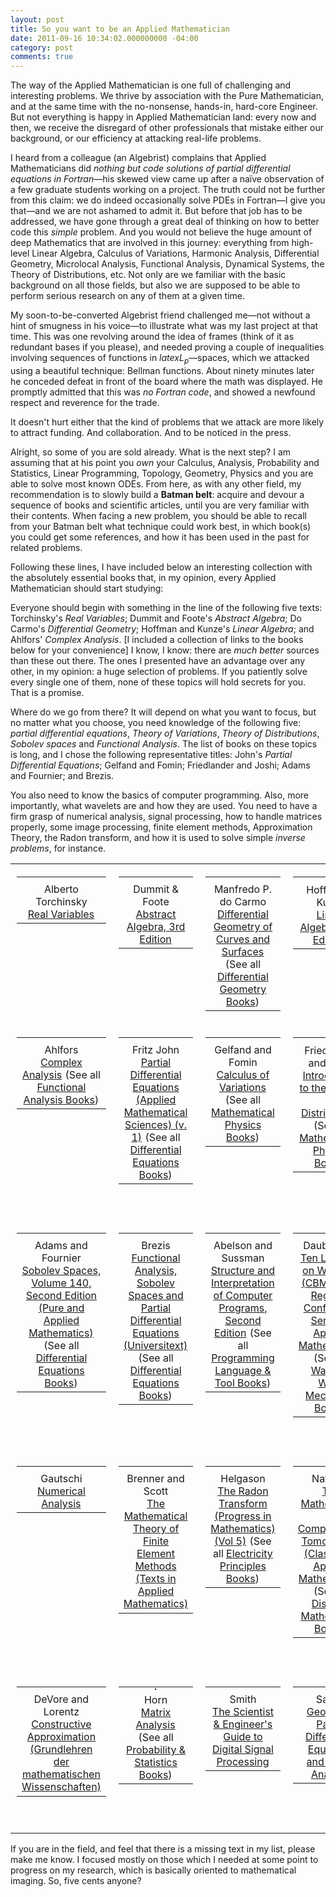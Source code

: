 ```yaml
---
layout: post
title: So you want to be an Applied Mathematician
date: 2011-09-16 10:34:02.000000000 -04:00
category: post
comments: true
---
```


The way of the Applied Mathematician is one full of challenging and interesting problems. We thrive by association with the Pure Mathematician, and at the same time with the no-nonsense, hands-in, hard-core Engineer.   But not everything is happy in Applied Mathematician land:  every now and then, we receive the disregard of other professionals that mistake either our background, or our efficiency at attacking real-life problems.

I heard from a colleague (an Algebrist) complains that Applied Mathematicians did *nothing but code solutions of partial differential equations in Fortran*—his skewed view came up after a naïve observation of a few graduate students working on a project. The truth could not be further from this claim: we do indeed occasionally solve PDEs in Fortran—I give you that—and we are not ashamed to admit it. But before that job has to be addressed, we have gone through a great deal of thinking on how to better code this *simple* problem. And you would not believe the huge amount of deep Mathematics that are involved in this journey: everything from high-level Linear Algebra, Calculus of Variations, Harmonic Analysis, Differential Geometry, Microlocal Analysis, Functional Analysis, Dynamical Systems, the Theory of Distributions, etc. Not only are we familiar with the basic background on all those fields, but also we are supposed to be able to perform serious research on any of them at a given time.

My soon-to-be-converted Algebrist friend challenged me—not without a hint of smugness in his voice—to illustrate what was my last project at that time. This was one revolving around the idea of frames (think of it as redundant bases if you please), and needed proving a couple of inequalities involving sequences of functions in $latex L_p$—spaces, which we attacked using a beautiful technique: Bellman functions. About ninety minutes later he conceded defeat in front of the board where the math was displayed. He promptly admitted that this was *no Fortran code*, and showed a newfound respect and reverence for the trade.

It doesn't hurt either that the kind of problems that we attack are more likely to attract funding. And collaboration. And to be noticed in the press.

Alright, so some of you are sold already. What is the next step? I am assuming that at his point you *own* your Calculus, Analysis, Probability and Statistics, Linear Programming, Topology, Geometry, Physics and you are able to solve most known ODEs. From here, as with any other field, my recommendation is to slowly build a **Batman belt**: acquire and devour a sequence of books and scientific articles, until you are very familiar with their contents. When facing a new problem, you should be able to recall from your Batman belt what technique could work best, in which book(s) you could get some references, and how it has been used in the past for related problems.

Following these lines, I have included below an interesting collection with the absolutely essential books that, in my opinion, every Applied Mathematician should start studying:

Everyone should begin with something in the line of the following five texts: Torchinsky's *Real Variables*; Dummit and Foote's *Abstract Algebra*; Do Carmo's *Differential Geometry*; Hoffman and Kunze's *Linear Algebra*; and Ahlfors' *Complex Analysis*.  [I included a collection of links to the books below for your convenience]  I know, I know: there are *much better* sources than these out there.  The ones I presented have an advantage over any other, in my opinion: a huge selection of problems.  If you patiently solve every single one of them, none of these topics will hold secrets for you.  That is a promise.

Where do we go from there? It will depend on what you want to focus, but no matter what you choose, you need knowledge of the following five: *partial differential equations*, *Theory of Variations*, *Theory of Distributions*, *Sobolev spaces* and *Functional Analysis*. The list of books on these topics is long, and I chose the following representative titles: John's *Partial Differential Equations*; Gelfand and Fomin; Friedlander and Joshi; Adams and Fournier; and Brezis.

You also need to know the basics of computer programming. Also, more importantly, what wavelets are and how they are used. You need to have a firm grasp of numerical analysis, signal processing, how to handle matrices properly, some image processing, finite element methods, Approximation Theory, the Radon transform, and how it is used to solve simple *inverse problems*,  for instance.

<table style="border:0;width:100%;">
<tbody>
<tr>
<td style="border:0 solid black;text-align:center;vertical-align:top;width:20%;">
<table style="border:0 solid black;width:100%;padding:2px;">
<tbody>
<tr>
<td style="border:0;width:100%;text-align:center;vertical-align:middle;"><a href="http://www.amazon.com/gp/product/0201483270/ref=as_li_tf_il?ie=UTF8&amp;tag=blancosilva-20&amp;linkCode=as2&amp;camp=217145&amp;creative=399373&amp;creativeASIN=0201483270"><img src="assets/q?_encoding=UTF8&amp;Format=_SL160_&amp;ASIN=0201483270&amp;MarketPlace=US&amp;ID=AsinImage&amp;WS=1&amp;tag=blancosilva-20&amp;ServiceVersion=20070822" alt="" border="0" /></a><img style="border:none!important;margin:0!important;" src="assets/ir?t=blancosilva-20&amp;l=as2&amp;o=1&amp;a=0201483270&amp;camp=217145&amp;creative=399373" alt="" width="1" height="1" border="0" /></td>
</tr>
<tr>
<td style="border:0;width:100%;text-align:center;vertical-align:middle;">Alberto Torchinsky<br />
<a href="http://www.amazon.com/gp/product/0201483270/ref=as_li_tf_tl?ie=UTF8&amp;tag=blancosilva-20&amp;linkCode=as2&amp;camp=217145&amp;creative=399373&amp;creativeASIN=0201483270">Real Variables</a><img style="border:none!important;margin:0!important;" src="assets/ir?t=blancosilva-20&amp;l=as2&amp;o=1&amp;a=0201483270&amp;camp=217145&amp;creative=399373" alt="" width="1" height="1" border="0" /></td>
</tr>
</tbody>
</table>
</td>
<td style="border:0 solid black;text-align:center;vertical-align:top;width:20%;">
<table style="border:0 solid black;width:100%;padding:2px;">
<tbody>
<tr>
<td style="border:0;width:100%;text-align:center;vertical-align:middle;"><a href="http://www.amazon.com/gp/product/0471433349/ref=as_li_tf_il?ie=UTF8&amp;tag=blancosilva-20&amp;linkCode=as2&amp;camp=217145&amp;creative=399373&amp;creativeASIN=0471433349"><img src="assets/q?_encoding=UTF8&amp;Format=_SL160_&amp;ASIN=0471433349&amp;MarketPlace=US&amp;ID=AsinImage&amp;WS=1&amp;tag=blancosilva-20&amp;ServiceVersion=20070822" alt="" border="0" /></a><img style="border:none!important;margin:0!important;" src="assets/ir?t=blancosilva-20&amp;l=as2&amp;o=1&amp;a=0471433349&amp;camp=217145&amp;creative=399373" alt="" width="1" height="1" border="0" /></td>
</tr>
<tr>
<td style="border:0;width:100%;text-align:center;vertical-align:middle;">Dummit &amp; Foote<br />
<a href="http://www.amazon.com/gp/product/0471433349/ref=as_li_tf_tl?ie=UTF8&amp;tag=blancosilva-20&amp;linkCode=as2&amp;camp=217145&amp;creative=399373&amp;creativeASIN=0471433349">Abstract Algebra, 3rd Edition</a><img style="border:none!important;margin:0!important;" src="assets/ir?t=blancosilva-20&amp;l=as2&amp;o=1&amp;a=0471433349&amp;camp=217145&amp;creative=399373" alt="" width="1" height="1" border="0" /></td>
</tr>
</tbody>
</table>
</td>
<td style="border:0 solid black;text-align:center;vertical-align:top;width:20%;">
<table style="border:0 solid black;width:100%;padding:2px;">
<tbody>
<tr>
<td style="border:0;width:100%;text-align:center;vertical-align:middle;"><a href="http://www.amazon.com/gp/product/0132125897/ref=as_li_tf_il?ie=UTF8&amp;tag=blancosilva-20&amp;linkCode=as2&amp;camp=217145&amp;creative=399377&amp;creativeASIN=0132125897"><img src="assets/q?_encoding=UTF8&amp;Format=_SL160_&amp;ASIN=0132125897&amp;MarketPlace=US&amp;ID=AsinImage&amp;WS=1&amp;tag=blancosilva-20&amp;ServiceVersion=20070822" alt="" border="0" /></a><img style="border:none!important;margin:0!important;" src="assets/ir?t=blancosilva-20&amp;l=as2&amp;o=1&amp;a=0132125897&amp;camp=217145&amp;creative=399377" alt="" width="1" height="1" border="0" /></td>
</tr>
<tr>
<td style="border:0;width:100%;text-align:center;vertical-align:middle;">Manfredo P. do Carmo<br />
<a href="http://www.amazon.com/gp/product/0132125897/ref=as_li_tf_tl?ie=UTF8&amp;tag=blancosilva-20&amp;linkCode=as2&amp;camp=217145&amp;creative=399377&amp;creativeASIN=0132125897">Differential Geometry of Curves and Surfaces</a><img style="border:none!important;margin:0!important;" src="assets/ir?t=blancosilva-20&amp;l=as2&amp;o=1&amp;a=0132125897&amp;camp=217145&amp;creative=399377" alt="" width="1" height="1" border="0" /> (See all <a href="http://www.amazon.com/Differential-Geometry-Topology-Mathematics-Books/b/ref=as_li_tf_tl?ie=UTF8&amp;tag=blancosilva-20&amp;linkCode=as2&amp;camp=217145&amp;creative=399385&amp;creativeASIN=0132125897&amp;ie=UTF8&amp;node=13932">Differential Geometry Books</a>)<img style="border:none!important;margin:0!important;" src="assets/ir?t=blancosilva-20&amp;l=as2&amp;o=1&amp;a=0132125897&amp;camp=217145&amp;creative=399385" alt="" width="1" height="1" border="0" /></td>
</tr>
</tbody>
</table>
</td>
<td style="border:0 solid black;text-align:center;vertical-align:top;width:20%;">
<table style="border:0 solid black;width:100%;padding:2px;">
<tbody>
<tr>
<td style="border:0;width:100%;text-align:center;vertical-align:middle;"><a href="http://www.amazon.com/gp/product/0135367972/ref=as_li_tf_il?ie=UTF8&amp;tag=blancosilva-20&amp;linkCode=as2&amp;camp=217145&amp;creative=399373&amp;creativeASIN=0135367972"><img src="assets/q?_encoding=UTF8&amp;Format=_SL160_&amp;ASIN=0135367972&amp;MarketPlace=US&amp;ID=AsinImage&amp;WS=1&amp;tag=blancosilva-20&amp;ServiceVersion=20070822" alt="" border="1" style="border:1px solid black;" /></a><img style="border:none!important;margin:0!important;" src="assets/ir?t=blancosilva-20&amp;l=as2&amp;o=1&amp;a=0135367972&amp;camp=217145&amp;creative=399373" alt="" width="1" height="1" border="0" /></td>
</tr>
<tr>
<td style="border:0;width:100%;text-align:center;vertical-align:middle;">Hoffman &amp; Kunze<br /><a href="http://www.amazon.com/gp/product/0135367972/ref=as_li_tf_tl?ie=UTF8&amp;tag=blancosilva-20&amp;linkCode=as2&amp;camp=217145&amp;creative=399373&amp;creativeASIN=0135367972">Linear Algebra (2nd Edition)</a><img style="border:none!important;margin:0!important;" src="assets/ir?t=blancosilva-20&amp;l=as2&amp;o=1&amp;a=0135367972&amp;camp=217145&amp;creative=399373" alt="" width="1" height="1" border="0" /></td>
</tr>
</tbody>
</table>
</td>
</tr>
<tr>
<td style="border:0 solid black;text-align:center;vertical-align:top;width:20%;">
<table style="border:0 solid black;width:100%;padding:2px;">
<tbody>
<tr>
<td style="border:0;width:100%;text-align:center;vertical-align:middle;"><a href="http://www.amazon.com/gp/product/0070006571/ref=as_li_tf_il?ie=UTF8&amp;tag=blancosilva-20&amp;linkCode=as2&amp;camp=217145&amp;creative=399377&amp;creativeASIN=0070006571"><img src="assets/q?_encoding=UTF8&amp;Format=_SL160_&amp;ASIN=0070006571&amp;MarketPlace=US&amp;ID=AsinImage&amp;WS=1&amp;tag=blancosilva-20&amp;ServiceVersion=20070822" alt="" border="0" /></a><img style="border:none!important;margin:0!important;" src="assets/ir?t=blancosilva-20&amp;l=as2&amp;o=1&amp;a=0070006571&amp;camp=217145&amp;creative=399377" alt="" width="1" height="1" border="0" /></td>
</tr>
<tr>
<td style="border:0;width:100%;text-align:center;vertical-align:middle;">Ahlfors<br />
<a href="http://www.amazon.com/gp/product/0070006571/ref=as_li_tf_tl?ie=UTF8&amp;tag=blancosilva-20&amp;linkCode=as2&amp;camp=217145&amp;creative=399377&amp;creativeASIN=0070006571">Complex Analysis</a><img style="border:none!important;margin:0!important;" src="assets/ir?t=blancosilva-20&amp;l=as2&amp;o=1&amp;a=0070006571&amp;camp=217145&amp;creative=399377" alt="" width="1" height="1" border="0" /> (See all <a href="http://www.amazon.com/b/ref=as_li_tf_tl?ie=UTF8&amp;tag=blancosilva-20&amp;linkCode=as2&amp;camp=217145&amp;creative=399385&amp;creativeASIN=0070006571&amp;ie=UTF8&amp;node=13920">Functional Analysis Books</a>)<img style="border:none!important;margin:0!important;" src="assets/ir?t=blancosilva-20&amp;l=as2&amp;o=1&amp;a=0070006571&amp;camp=217145&amp;creative=399385" alt="" width="1" height="1" border="0" /></td>
</tr>
</tbody>
</table>
</td>
<td style="border:0 solid black;text-align:center;vertical-align:top;width:20%;">
<table style="border:0 solid black;width:100%;padding:2px;">
<tbody>
<tr>
<td style="border:0;width:100%;text-align:center;vertical-align:middle;"><a href="http://www.amazon.com/gp/product/0387906096/ref=as_li_tf_il?ie=UTF8&amp;tag=blancosilva-20&amp;linkCode=as2&amp;camp=217145&amp;creative=399377&amp;creativeASIN=0387906096"><img src="assets/q?_encoding=UTF8&amp;Format=_SL160_&amp;ASIN=0387906096&amp;MarketPlace=US&amp;ID=AsinImage&amp;WS=1&amp;tag=blancosilva-20&amp;ServiceVersion=20070822" alt="" border="0" /></a><img style="border:none!important;margin:0!important;" src="assets/ir?t=blancosilva-20&amp;l=as2&amp;o=1&amp;a=0387906096&amp;camp=217145&amp;creative=399377" alt="" width="1" height="1" border="0" /></td>
</tr>
<tr>
<td style="border:0;width:100%;text-align:center;vertical-align:middle;">Fritz John<br />
<a href="http://www.amazon.com/gp/product/0387906096/ref=as_li_tf_tl?ie=UTF8&amp;tag=blancosilva-20&amp;linkCode=as2&amp;camp=217145&amp;creative=399377&amp;creativeASIN=0387906096">Partial Differential Equations (Applied Mathematical Sciences) (v. 1)</a><img style="border:none!important;margin:0!important;" src="assets/ir?t=blancosilva-20&amp;l=as2&amp;o=1&amp;a=0387906096&amp;camp=217145&amp;creative=399377" alt="" width="1" height="1" border="0" /> (See all <a href="http://www.amazon.com/Differential-Equations-Applied-Mathematics-Books/b/ref=as_li_tf_tl?ie=UTF8&amp;tag=blancosilva-20&amp;linkCode=as2&amp;camp=217145&amp;creative=399385&amp;creativeASIN=0387906096&amp;ie=UTF8&amp;node=13911">Differential Equations Books</a>)<img style="border:none!important;margin:0!important;" src="assets/ir?t=blancosilva-20&amp;l=as2&amp;o=1&amp;a=0387906096&amp;camp=217145&amp;creative=399385" alt="" width="1" height="1" border="0" /></td>
</tr>
</tbody>
</table>
<p>&nbsp;</td>
<td style="border:0 solid black;text-align:center;vertical-align:top;width:20%;">
<table style="border:0 solid black;width:100%;padding:2px;">
<tbody>
<tr>
<td style="border:0;width:100%;text-align:center;vertical-align:middle;"><a href="http://www.amazon.com/gp/product/0486414485/ref=as_li_tf_il?ie=UTF8&amp;tag=blancosilva-20&amp;linkCode=as2&amp;camp=217145&amp;creative=399377&amp;creativeASIN=0486414485"><img src="assets/q?_encoding=UTF8&amp;Format=_SL160_&amp;ASIN=0486414485&amp;MarketPlace=US&amp;ID=AsinImage&amp;WS=1&amp;tag=blancosilva-20&amp;ServiceVersion=20070822" alt="" border="0" /></a><img style="border:none!important;margin:0!important;" src="assets/ir?t=blancosilva-20&amp;l=as2&amp;o=1&amp;a=0486414485&amp;camp=217145&amp;creative=399377" alt="" width="1" height="1" border="0" /></td>
</tr>
<tr>
<td style="border:0;width:100%;text-align:center;vertical-align:middle;">Gelfand and Fomin<br />
<a href="http://www.amazon.com/gp/product/0486414485/ref=as_li_tf_tl?ie=UTF8&amp;tag=blancosilva-20&amp;linkCode=as2&amp;camp=217145&amp;creative=399377&amp;creativeASIN=0486414485">Calculus of Variations</a><img style="border:none!important;margin:0!important;" src="assets/ir?t=blancosilva-20&amp;l=as2&amp;o=1&amp;a=0486414485&amp;camp=217145&amp;creative=399377" alt="" width="1" height="1" border="0" /> (See all <a href="http://www.amazon.com/Mathematical-Physics-Science-Books/b/ref=as_li_tf_tl?ie=UTF8&amp;tag=blancosilva-20&amp;linkCode=as2&amp;camp=217145&amp;creative=399385&amp;creativeASIN=0486414485&amp;ie=UTF8&amp;node=14567">Mathematical Physics Books</a>)<img style="border:none!important;margin:0!important;" src="assets/ir?t=blancosilva-20&amp;l=as2&amp;o=1&amp;a=0486414485&amp;camp=217145&amp;creative=399385" alt="" width="1" height="1" border="0" /></td>
</tr>
</tbody>
</table>
<p>&nbsp;</td>
<td style="border:0 solid black;text-align:center;vertical-align:top;width:20%;">
<table style="border:0 solid black;width:100%;padding:2px;">
<tbody>
<tr>
<td style="border:0;width:100%;text-align:center;vertical-align:middle;"><a href="http://www.amazon.com/gp/product/0521649714/ref=as_li_tf_il?ie=UTF8&amp;tag=blancosilva-20&amp;linkCode=as2&amp;camp=217145&amp;creative=399377&amp;creativeASIN=0521649714"><img src="assets/q?_encoding=UTF8&amp;Format=_SL160_&amp;ASIN=0521649714&amp;MarketPlace=US&amp;ID=AsinImage&amp;WS=1&amp;tag=blancosilva-20&amp;ServiceVersion=20070822" alt="" border="1" style="border:1px solid black;" /></a><img style="border:none!important;margin:0!important;" src="assets/ir?t=blancosilva-20&amp;l=as2&amp;o=1&amp;a=0521649714&amp;camp=217145&amp;creative=399377" alt="" width="1" height="1" border="0" /></td>
</tr>
<tr>
<td style="border:0;width:100%;text-align:center;vertical-align:middle;">Friedlander and Joshi<br />
<a href="http://www.amazon.com/gp/product/0521649714/ref=as_li_tf_tl?ie=UTF8&amp;tag=blancosilva-20&amp;linkCode=as2&amp;camp=217145&amp;creative=399377&amp;creativeASIN=0521649714">Introduction to the Theory of Distributions</a><img style="border:none!important;margin:0!important;" src="assets/ir?t=blancosilva-20&amp;l=as2&amp;o=1&amp;a=0521649714&amp;camp=217145&amp;creative=399377" alt="" width="1" height="1" border="0" /> (See all <a href="http://www.amazon.com/Mathematical-Physics-Science-Books/b/ref=as_li_tf_tl?ie=UTF8&amp;tag=blancosilva-20&amp;linkCode=as2&amp;camp=217145&amp;creative=399385&amp;creativeASIN=0521649714&amp;ie=UTF8&amp;node=14567">Mathematical Physics Books</a>)<img style="border:none!important;margin:0!important;" src="assets/ir?t=blancosilva-20&amp;l=as2&amp;o=1&amp;a=0521649714&amp;camp=217145&amp;creative=399385" alt="" width="1" height="1" border="0" /></td>
</tr>
</tbody>
</table>
<p>&nbsp;</td>
</tr>
<tr>
<td style="border:0 solid black;text-align:center;vertical-align:top;width:20%;">
<table style="border:0 solid black;width:100%;padding:2px;">
<tbody>
<tr>
<td style="border:0;width:100%;text-align:center;vertical-align:middle;"><a href="http://www.amazon.com/gp/product/0120441438/ref=as_li_tf_il?ie=UTF8&amp;tag=blancosilva-20&amp;linkCode=as2&amp;camp=217145&amp;creative=399377&amp;creativeASIN=0120441438"><img src="assets/q?_encoding=UTF8&amp;Format=_SL160_&amp;ASIN=0120441438&amp;MarketPlace=US&amp;ID=AsinImage&amp;WS=1&amp;tag=blancosilva-20&amp;ServiceVersion=20070822" alt="" border="0" /></a><img style="border:none!important;margin:0!important;" src="assets/ir?t=blancosilva-20&amp;l=as2&amp;o=1&amp;a=0120441438&amp;camp=217145&amp;creative=399377" alt="" width="1" height="1" border="0" /></td>
</tr>
<tr>
<td style="border:0;width:100%;text-align:center;vertical-align:middle;">Adams and Fournier<br />
<a href="http://www.amazon.com/gp/product/0120441438/ref=as_li_tf_tl?ie=UTF8&amp;tag=blancosilva-20&amp;linkCode=as2&amp;camp=217145&amp;creative=399377&amp;creativeASIN=0120441438">Sobolev Spaces, Volume 140, Second Edition (Pure and Applied Mathematics)</a><img style="border:none!important;margin:0!important;" src="assets/ir?t=blancosilva-20&amp;l=as2&amp;o=1&amp;a=0120441438&amp;camp=217145&amp;creative=399377" alt="" width="1" height="1" border="0" /> (See all <a href="http://www.amazon.com/Differential-Equations-Applied-Mathematics-Books/b/ref=as_li_tf_tl?ie=UTF8&amp;tag=blancosilva-20&amp;linkCode=as2&amp;camp=217145&amp;creative=399385&amp;creativeASIN=0120441438&amp;ie=UTF8&amp;node=13911">Differential Equations Books</a>)<img style="border:none!important;margin:0!important;" src="assets/ir?t=blancosilva-20&amp;l=as2&amp;o=1&amp;a=0120441438&amp;camp=217145&amp;creative=399385" alt="" width="1" height="1" border="0" /></td>
</tr>
</tbody>
</table>
<p>&nbsp;</td>
<td style="border:0 solid black;text-align:center;vertical-align:top;width:20%;">
<table style="border:0 solid black;width:100%;padding:2px;">
<tbody>
<tr>
<td style="border:0;width:100%;text-align:center;vertical-align:middle;"><a href="http://www.amazon.com/gp/product/0387709134/ref=as_li_tf_il?ie=UTF8&amp;tag=blancosilva-20&amp;linkCode=as2&amp;camp=217145&amp;creative=399377&amp;creativeASIN=0387709134"><img src="assets/q?_encoding=UTF8&amp;Format=_SL160_&amp;ASIN=0387709134&amp;MarketPlace=US&amp;ID=AsinImage&amp;WS=1&amp;tag=blancosilva-20&amp;ServiceVersion=20070822" alt="" border="0" /></a><img style="border:none!important;margin:0!important;" src="assets/ir?t=blancosilva-20&amp;l=as2&amp;o=1&amp;a=0387709134&amp;camp=217145&amp;creative=399377" alt="" width="1" height="1" border="0" /></td>
</tr>
<tr>
<td style="border:0;width:100%;text-align:center;vertical-align:middle;">Brezis<br />
<a href="http://www.amazon.com/gp/product/0387709134/ref=as_li_tf_tl?ie=UTF8&amp;tag=blancosilva-20&amp;linkCode=as2&amp;camp=217145&amp;creative=399377&amp;creativeASIN=0387709134">Functional Analysis, Sobolev Spaces and Partial Differential Equations (Universitext)</a><img style="border:none!important;margin:0!important;" src="assets/ir?t=blancosilva-20&amp;l=as2&amp;o=1&amp;a=0387709134&amp;camp=217145&amp;creative=399377" alt="" width="1" height="1" border="0" /> (See all <a href="http://www.amazon.com/Differential-Equations-Applied-Mathematics-Books/b/ref=as_li_tf_tl?ie=UTF8&amp;tag=blancosilva-20&amp;linkCode=as2&amp;camp=217145&amp;creative=399385&amp;creativeASIN=0387709134&amp;ie=UTF8&amp;node=13911">Differential Equations Books</a>)<img style="border:none!important;margin:0!important;" src="assets/ir?t=blancosilva-20&amp;l=as2&amp;o=1&amp;a=0387709134&amp;camp=217145&amp;creative=399385" alt="" width="1" height="1" border="0" /></td>
</tr>
</tbody>
</table>
<p>&nbsp;</td>
<td style="border:0 solid black;text-align:center;vertical-align:top;width:20%;">
<table style="border:0 solid black;width:100%;padding:2px;">
<tbody>
<tr>
<td style="border:0;width:100%;text-align:center;vertical-align:middle;"><a href="http://www.amazon.com/gp/product/0070004846/ref=as_li_tf_il?ie=UTF8&amp;tag=blancosilva-20&amp;linkCode=as2&amp;camp=217145&amp;creative=399377&amp;creativeASIN=0070004846"><img src="assets/q?_encoding=UTF8&amp;Format=_SL160_&amp;ASIN=0070004846&amp;MarketPlace=US&amp;ID=AsinImage&amp;WS=1&amp;tag=blancosilva-20&amp;ServiceVersion=20070822" alt="" border="0" /></a><img style="border:none!important;margin:0!important;" src="assets/ir?t=blancosilva-20&amp;l=as2&amp;o=1&amp;a=0070004846&amp;camp=217145&amp;creative=399377" alt="" width="1" height="1" border="0" /></td>
</tr>
<tr>
<td style="border:0;width:100%;text-align:center;vertical-align:middle;">Abelson and Sussman<br />
<a href="http://www.amazon.com/gp/product/0070004846/ref=as_li_tf_tl?ie=UTF8&amp;tag=blancosilva-20&amp;linkCode=as2&amp;camp=217145&amp;creative=399377&amp;creativeASIN=0070004846">Structure and Interpretation of Computer Programs, Second Edition</a><img style="border:none!important;margin:0!important;" src="assets/ir?t=blancosilva-20&amp;l=as2&amp;o=1&amp;a=0070004846&amp;camp=217145&amp;creative=399377" alt="" width="1" height="1" border="0" /> (See all <a href="http://www.amazon.com/General-Languages-Tools-Programming-Books/b/ref=as_li_tf_tl?ie=UTF8&amp;tag=blancosilva-20&amp;linkCode=as2&amp;camp=217145&amp;creative=399385&amp;creativeASIN=0070004846&amp;ie=UTF8&amp;node=16233481">Programming Language &amp; Tool Books</a>)<img style="border:none!important;margin:0!important;" src="assets/ir?t=blancosilva-20&amp;l=as2&amp;o=1&amp;a=0070004846&amp;camp=217145&amp;creative=399385" alt="" width="1" height="1" border="0" /></td>
</tr>
</tbody>
</table>
<p>&nbsp;</td>
<td style="border:0 solid black;text-align:center;vertical-align:top;width:20%;">
<table style="border:0 solid black;width:100%;padding:2px;">
<tbody>
<tr>
<td style="border:0;width:100%;text-align:center;vertical-align:middle;"><a href="http://www.amazon.com/gp/product/0898712742/ref=as_li_tf_il?ie=UTF8&amp;tag=blancosilva-20&amp;linkCode=as2&amp;camp=217145&amp;creative=399377&amp;creativeASIN=0898712742"><img src="assets/q?_encoding=UTF8&amp;Format=_SL160_&amp;ASIN=0898712742&amp;MarketPlace=US&amp;ID=AsinImage&amp;WS=1&amp;tag=blancosilva-20&amp;ServiceVersion=20070822" alt="" border="0" /></a><img style="border:none!important;margin:0!important;" src="assets/ir?t=blancosilva-20&amp;l=as2&amp;o=1&amp;a=0898712742&amp;camp=217145&amp;creative=399377" alt="" width="1" height="1" border="0" /></td>
</tr>
<tr>
<td style="border:0;width:100%;text-align:center;vertical-align:middle;">Daubechies<br />
<a href="http://www.amazon.com/gp/product/0898712742/ref=as_li_tf_tl?ie=UTF8&amp;tag=blancosilva-20&amp;linkCode=as2&amp;camp=217145&amp;creative=399377&amp;creativeASIN=0898712742">Ten Lectures on Wavelets (CBMS-NSF Regional Conference Series in Applied Mathematics)</a><img style="border:none!important;margin:0!important;" src="assets/ir?t=blancosilva-20&amp;l=as2&amp;o=1&amp;a=0898712742&amp;camp=217145&amp;creative=399377" alt="" width="1" height="1" border="0" /> (See all <a href="http://www.amazon.com/b/ref=as_li_tf_tl?ie=UTF8&amp;tag=blancosilva-20&amp;linkCode=as2&amp;camp=217145&amp;creative=399385&amp;creativeASIN=0898712742&amp;ie=UTF8&amp;node=14601">Waves &amp; Wave Mechanics Books</a>)<img style="border:none!important;margin:0!important;" src="assets/ir?t=blancosilva-20&amp;l=as2&amp;o=1&amp;a=0898712742&amp;camp=217145&amp;creative=399385" alt="" width="1" height="1" border="0" /></td>
</tr>
</tbody>
</table>
<p>&nbsp;</td>
</tr>
<tr>
<td style="border:0 solid black;text-align:center;vertical-align:top;width:20%;">
<table style="border:0 solid black;width:100%;padding:2px;">
<tbody>
<tr>
<td style="border:0;width:100%;text-align:center;vertical-align:middle;"><a href="http://www.amazon.com/gp/product/0817638954/ref=as_li_tf_il?ie=UTF8&amp;tag=blancosilva-20&amp;linkCode=as2&amp;camp=217145&amp;creative=399373&amp;creativeASIN=0817638954"><img src="assets/q?_encoding=UTF8&amp;Format=_SL160_&amp;ASIN=0817638954&amp;MarketPlace=US&amp;ID=AsinImage&amp;WS=1&amp;tag=blancosilva-20&amp;ServiceVersion=20070822" alt="" border="0" /></a><img style="border:none!important;margin:0!important;" src="assets/ir?t=blancosilva-20&amp;l=as2&amp;o=1&amp;a=0817638954&amp;camp=217145&amp;creative=399373" alt="" width="1" height="1" border="0" /></td>
</tr>
<tr>
<td style="border:0;width:100%;text-align:center;vertical-align:middle;">Gautschi<br />
<a href="http://www.amazon.com/gp/product/0817638954/ref=as_li_tf_tl?ie=UTF8&amp;tag=blancosilva-20&amp;linkCode=as2&amp;camp=217145&amp;creative=399373&amp;creativeASIN=0817638954">Numerical Analysis</a><img style="border:none!important;margin:0!important;" src="assets/ir?t=blancosilva-20&amp;l=as2&amp;o=1&amp;a=0817638954&amp;camp=217145&amp;creative=399373" alt="" width="1" height="1" border="0" /></td>
</tr>
</tbody>
</table>
<p>&nbsp;</td>
<td style="border:0 solid black;text-align:center;vertical-align:top;width:20%;">
<table style="border:0 solid black;width:100%;padding:2px;">
<tbody>
<tr>
<td style="border:0;width:100%;text-align:center;vertical-align:middle;"><a href="http://www.amazon.com/gp/product/1441926119/ref=as_li_tf_il?ie=UTF8&amp;tag=blancosilva-20&amp;linkCode=as2&amp;camp=217145&amp;creative=399373&amp;creativeASIN=1441926119"><img src="assets/q?_encoding=UTF8&amp;Format=_SL160_&amp;ASIN=1441926119&amp;MarketPlace=US&amp;ID=AsinImage&amp;WS=1&amp;tag=blancosilva-20&amp;ServiceVersion=20070822" alt="" border="0" /></a><img style="border:none!important;margin:0!important;" src="assets/ir?t=blancosilva-20&amp;l=as2&amp;o=1&amp;a=1441926119&amp;camp=217145&amp;creative=399373" alt="" width="1" height="1" border="0" /></td>
</tr>
<tr>
<td style="border:0;width:100%;text-align:center;vertical-align:middle;">Brenner and Scott<br />
<a href="http://www.amazon.com/gp/product/1441926119/ref=as_li_tf_tl?ie=UTF8&amp;tag=blancosilva-20&amp;linkCode=as2&amp;camp=217145&amp;creative=399373&amp;creativeASIN=1441926119">The Mathematical Theory of Finite Element Methods (Texts in Applied Mathematics)</a><img style="border:none!important;margin:0!important;" src="assets/ir?t=blancosilva-20&amp;l=as2&amp;o=1&amp;a=1441926119&amp;camp=217145&amp;creative=399373" alt="" width="1" height="1" border="0" /></td>
</tr>
</tbody>
</table>
<p>&nbsp;</td>
<td style="border:0 solid black;text-align:center;vertical-align:top;width:20%;">
<table style="border:0 solid black;width:100%;padding:2px;">
<tbody>
<tr>
<td style="border:0;width:100%;text-align:center;vertical-align:middle;"><a href="http://www.amazon.com/gp/product/0817641092/ref=as_li_tf_il?ie=UTF8&amp;tag=blancosilva-20&amp;linkCode=as2&amp;camp=217145&amp;creative=399377&amp;creativeASIN=0817641092"><img src="assets/q?_encoding=UTF8&amp;Format=_SL160_&amp;ASIN=0817641092&amp;MarketPlace=US&amp;ID=AsinImage&amp;WS=1&amp;tag=blancosilva-20&amp;ServiceVersion=20070822" alt="" border="0" /></a><img style="border:none!important;margin:0!important;" src="assets/ir?t=blancosilva-20&amp;l=as2&amp;o=1&amp;a=0817641092&amp;camp=217145&amp;creative=399377" alt="" width="1" height="1" border="0" /></td>
</tr>
<tr>
<td style="border:0;width:100%;text-align:center;vertical-align:middle;">Helgason<br />
<a href="http://www.amazon.com/gp/product/0817641092/ref=as_li_tf_tl?ie=UTF8&amp;tag=blancosilva-20&amp;linkCode=as2&amp;camp=217145&amp;creative=399377&amp;creativeASIN=0817641092">The Radon Transform (Progress in Mathematics) (Vol 5)</a><img style="border:none!important;margin:0!important;" src="assets/ir?t=blancosilva-20&amp;l=as2&amp;o=1&amp;a=0817641092&amp;camp=217145&amp;creative=399377" alt="" width="1" height="1" border="0" /> (See all <a href="http://www.amazon.com/Electricity-Principles-Electrical-Electronics-Books/b/ref=as_li_tf_tl?ie=UTF8&amp;tag=blancosilva-20&amp;linkCode=as2&amp;camp=217145&amp;creative=399385&amp;creativeASIN=0817641092&amp;ie=UTF8&amp;node=227546">Electricity Principles Books</a>)<img style="border:none!important;margin:0!important;" src="assets/ir?t=blancosilva-20&amp;l=as2&amp;o=1&amp;a=0817641092&amp;camp=217145&amp;creative=399385" alt="" width="1" height="1" border="0" /></td>
</tr>
</tbody>
</table>
<p>&nbsp;</td>
<td style="border:0 solid black;text-align:center;vertical-align:top;width:20%;">
<table style="border:0 solid black;width:100%;padding:2px;">
<tbody>
<tr>
<td style="border:0;width:100%;text-align:center;vertical-align:middle;"><a href="http://www.amazon.com/gp/product/0898714931/ref=as_li_tf_il?ie=UTF8&amp;tag=blancosilva-20&amp;linkCode=as2&amp;camp=217145&amp;creative=399377&amp;creativeASIN=0898714931"><img src="assets/q?_encoding=UTF8&amp;Format=_SL160_&amp;ASIN=0898714931&amp;MarketPlace=US&amp;ID=AsinImage&amp;WS=1&amp;tag=blancosilva-20&amp;ServiceVersion=20070822" alt="" border="0" /></a><img style="border:none!important;margin:0!important;" src="assets/ir?t=blancosilva-20&amp;l=as2&amp;o=1&amp;a=0898714931&amp;camp=217145&amp;creative=399377" alt="" width="1" height="1" border="0" /></td>
</tr>
<tr>
<td style="border:0;width:100%;text-align:center;vertical-align:middle;">Natterer<br />
<a href="http://pre-prod.amazon.com/gp/product/0898714931/ref=as_li_tf_tl?ie=UTF8&amp;tag=blancosilva-20&amp;linkCode=as2&amp;camp=217145&amp;creative=399377&amp;creativeASIN=0898714931">The Mathematics of Computerized Tomography (Classics in Applied Mathematics)</a><img style="border:none!important;margin:0!important;" src="assets/ir?t=blancosilva-20&amp;l=as2&amp;o=1&amp;a=0898714931&amp;camp=217145&amp;creative=399377" alt="" width="1" height="1" border="0" /> (See all <a href="http://www.amazon.com/b/ref=as_li_tf_tl?ie=UTF8&amp;tag=blancosilva-20&amp;linkCode=as2&amp;camp=217145&amp;creative=399385&amp;creativeASIN=0898714931&amp;ie=UTF8&amp;node=13913">Discrete Mathematics Books</a>)<img style="border:none!important;margin:0!important;" src="assets/ir?t=blancosilva-20&amp;l=as2&amp;o=1&amp;a=0898714931&amp;camp=217145&amp;creative=399385" alt="" width="1" height="1" border="0" /></td>
</tr>
</tbody>
</table>
<p>&nbsp;</td>
</tr>
<tr>
<td style="border:0 solid black;text-align:center;vertical-align:top;width:20%;">
<table style="border:0 solid black;width:100%;padding:2px;">
<tbody>
<tr>
<td style="border:0;width:100%;text-align:center;vertical-align:middle;"><a href="http://www.amazon.com/gp/product/3642080758/ref=as_li_tf_il?ie=UTF8&amp;tag=blancosilva-20&amp;linkCode=as2&amp;camp=217145&amp;creative=399373&amp;creativeASIN=3642080758"><img src="assets/q?_encoding=UTF8&amp;Format=_SL160_&amp;ASIN=3642080758&amp;MarketPlace=US&amp;ID=AsinImage&amp;WS=1&amp;tag=blancosilva-20&amp;ServiceVersion=20070822" alt="" border="0" /></a><img style="border:none!important;margin:0!important;" src="assets/ir?t=blancosilva-20&amp;l=as2&amp;o=1&amp;a=3642080758&amp;camp=217145&amp;creative=399373" alt="" width="1" height="1" border="0" /></td>
</tr>
<tr>
<td style="border:0;width:100%;text-align:center;vertical-align:middle;">DeVore and Lorentz<br />
<a href="http://www.amazon.com/gp/product/3642080758/ref=as_li_tf_tl?ie=UTF8&amp;tag=blancosilva-20&amp;linkCode=as2&amp;camp=217145&amp;creative=399373&amp;creativeASIN=3642080758">Constructive Approximation (Grundlehren der mathematischen Wissenschaften)</a><img style="border:none!important;margin:0!important;" src="assets/ir?t=blancosilva-20&amp;l=as2&amp;o=1&amp;a=3642080758&amp;camp=217145&amp;creative=399373" alt="" width="1" height="1" border="0" /></td>
</tr>
</tbody>
</table>
<p>&nbsp;</td>
<td style="border:0 solid black;text-align:center;vertical-align:top;width:20%;">
<table style="border:0 solid black;width:100%;padding:2px;">
<tbody>
<tr>
<td style="border:0;width:100%;text-align:center;vertical-align:middle;"><a href="http://www.amazon.com/gp/product/0521386322/ref=as_li_tf_il?ie=UTF8&amp;tag=blancosilva-20&amp;linkCode=as2&amp;camp=217145&amp;creative=399377&amp;creativeASIN=0521386322"><img src="assets/q?_encoding=UTF8&amp;Format=_SL160_&amp;ASIN=0521386322&amp;MarketPlace=US&amp;ID=AsinImage&amp;WS=1&amp;tag=blancosilva-20&amp;ServiceVersion=20070822" alt="" border="1" style="border:1px solid black;" /></a><img style="border:none!important;margin:0!important;" src="assets/ir?t=blancosilva-20&amp;l=as2&amp;o=1&amp;a=0521386322&amp;camp=217145&amp;creative=399377" alt="" width="1" height="1" border="0" /></td>
</tr>
<tr>
<td style="border:0;width:100%;text-align:center;vertical-align:middle;">Horn<br />
<a href="http://www.amazon.com/gp/product/0521386322/ref=as_li_tf_tl?ie=UTF8&amp;tag=blancosilva-20&amp;linkCode=as2&amp;camp=217145&amp;creative=399377&amp;creativeASIN=0521386322">Matrix Analysis</a><img style="border:none!important;margin:0!important;" src="assets/ir?t=blancosilva-20&amp;l=as2&amp;o=1&amp;a=0521386322&amp;camp=217145&amp;creative=399377" alt="" width="1" height="1" border="0" /> (See all <a href="http://www.amazon.com/Probability-Statistics-Applied-Mathematics-Books/b/ref=as_li_tf_tl?ie=UTF8&amp;tag=blancosilva-20&amp;linkCode=as2&amp;camp=217145&amp;creative=399385&amp;creativeASIN=0521386322&amp;ie=UTF8&amp;node=13983">Probability &amp; Statistics Books</a>)<img style="border:none!important;margin:0!important;" src="assets/ir?t=blancosilva-20&amp;l=as2&amp;o=1&amp;a=0521386322&amp;camp=217145&amp;creative=399385" alt="" width="1" height="1" border="0" /></td>
</tr>
</tbody>
</table>
<p>&nbsp;</td>
<td style="border:0 solid black;text-align:center;vertical-align:top;width:20%;">
<table style="border:0 solid black;width:100%;padding:2px;">
<tbody>
<tr>
<td style="border:0;width:100%;text-align:center;vertical-align:middle;"><a href="http://www.amazon.com/gp/product/0966017633/ref=as_li_tf_il?ie=UTF8&amp;tag=blancosilva-20&amp;linkCode=as2&amp;camp=217145&amp;creative=399373&amp;creativeASIN=0966017633"><img src="assets/q?_encoding=UTF8&amp;Format=_SL160_&amp;ASIN=0966017633&amp;MarketPlace=US&amp;ID=AsinImage&amp;WS=1&amp;tag=blancosilva-20&amp;ServiceVersion=20070822" alt="" border="0" /></a><img style="border:none!important;margin:0!important;" src="assets/ir?t=blancosilva-20&amp;l=as2&amp;o=1&amp;a=0966017633&amp;camp=217145&amp;creative=399373" alt="" width="1" height="1" border="0" /></td>
</tr>
<tr>
<td style="border:0;width:100%;text-align:center;vertical-align:middle;">Smith<br />
<a href="http://www.amazon.com/gp/product/0966017633/ref=as_li_tf_tl?ie=UTF8&amp;tag=blancosilva-20&amp;linkCode=as2&amp;camp=217145&amp;creative=399373&amp;creativeASIN=0966017633">The Scientist &amp; Engineer's Guide to Digital Signal Processing</a><img style="border:none!important;margin:0!important;" src="assets/ir?t=blancosilva-20&amp;l=as2&amp;o=1&amp;a=0966017633&amp;camp=217145&amp;creative=399373" alt="" width="1" height="1" border="0" /></td>
</tr>
</tbody>
</table>
<p>&nbsp;</td>
<td style="border:0 solid black;text-align:center;vertical-align:top;width:20%;">
<table style="border:0 solid black;width:100%;padding:2px;">
<tbody>
<tr>
<td style="border:0;width:100%;text-align:center;vertical-align:middle;"><a href="http://www.amazon.com/gp/product/0521685079/ref=as_li_tf_il?ie=UTF8&amp;tag=blancosilva-20&amp;linkCode=as2&amp;camp=217145&amp;creative=399373&amp;creativeASIN=0521685079"><img src="assets/q?_encoding=UTF8&amp;Format=_SL160_&amp;ASIN=0521685079&amp;MarketPlace=US&amp;ID=AsinImage&amp;WS=1&amp;tag=blancosilva-20&amp;ServiceVersion=20070822" alt="" border="0" /></a><img style="border:none!important;margin:0!important;" src="assets/ir?t=blancosilva-20&amp;l=as2&amp;o=1&amp;a=0521685079&amp;camp=217145&amp;creative=399373" alt="" width="1" height="1" border="0" /></td>
</tr>
<tr>
<td style="border:0;width:100%;text-align:center;vertical-align:middle;">Sapiro<br />
<a href="http://www.amazon.com/gp/product/0521685079/ref=as_li_tf_tl?ie=UTF8&amp;tag=blancosilva-20&amp;linkCode=as2&amp;camp=217145&amp;creative=399373&amp;creativeASIN=0521685079">Geometric Partial Differential Equations and Image Analysis</a><img style="border:none!important;margin:0!important;" src="assets/ir?t=blancosilva-20&amp;l=as2&amp;o=1&amp;a=0521685079&amp;camp=217145&amp;creative=399373" alt="" width="1" height="1" border="0" /></td>
</tr>
</tbody>
</table>
<p>&nbsp;</td>
</tr>
</tbody>
</table>

If you are in the field, and feel that there is a missing text in my list, please make me know. I focused mostly on those which I needed at some point to progress on my research, which is basically oriented to mathematical imaging. So, five cents anyone?
